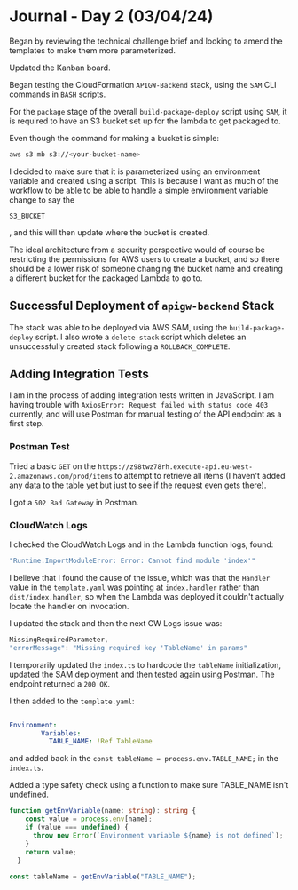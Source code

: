# Journal - Day 2 (03/04/24)
Began by reviewing the technical challenge brief and looking to amend the templates to make them more parameterized.

Updated the Kanban board.

Began testing the CloudFormation `APIGW-Backend` stack, using the `SAM` CLI commands in `BASH` scripts.

For the `package` stage of the overall `build-package-deploy` script using `SAM`, it is required to have an S3 bucket set up for the lambda to get packaged to.

Even though the command for making a bucket is simple:

```bash
aws s3 mb s3://<your-bucket-name>
```

I decided to make sure that it is parameterized using an environment variable and created using a script. This is because I want as much of the workflow to be able to be able to handle a simple environment variable change to say the 
```
S3_BUCKET
```
, and this will then update where the bucket is created.

The ideal architecture from a security perspective would of course be restricting the permissions for AWS users to create a bucket, and so there should be a lower risk of someone changing the bucket name and creating a different bucket for the packaged Lambda to go to.


## Successful Deployment of `apigw-backend` Stack
The stack was able to be deployed via AWS SAM, using the `build-package-deploy` script. 
I also wrote a `delete-stack` script which deletes an unsuccessfully created stack following a `ROLLBACK_COMPLETE`.


## Adding Integration Tests
I am in the process of adding integration tests written in JavaScript. I am having trouble with `AxiosError: Request failed with status code 403` currently, and will use Postman for manual testing of the API endpoint as a first step.

### Postman Test
Tried a basic `GET` on the `https://z98twz78rh.execute-api.eu-west-2.amazonaws.com/prod/items` to attempt to retrieve all items (I haven't added any data to the table yet but just to see if the request even gets there). 

I got a `502 Bad Gateway` in Postman.

### CloudWatch Logs
I checked the CloudWatch Logs and in the Lambda function logs, found:

```js
"Runtime.ImportModuleError: Error: Cannot find module 'index'"
```

I believe that I found the cause of the issue, which was that the `Handler` value in the `template.yaml` was pointing at `index.handler` rather than `dist/index.handler`, so when the Lambda was deployed it couldn't actually locate the handler on invocation.

I updated the stack and then the next CW Logs issue was:

```js
MissingRequiredParameter,
"errorMessage": "Missing required key 'TableName' in params"
```


I temporarily updated the `index.ts` to hardcode the `tableName` initialization, updated the SAM deployment and then tested again using Postman. 
The endpoint returned a `200 OK`.

I then added to the `template.yaml`:

```yaml

Environment:
        Variables:
          TABLE_NAME: !Ref TableName

```

and added back in the `const tableName = process.env.TABLE_NAME;` in the `index.ts`.

Added a type safety check using a function to make sure TABLE_NAME isn't undefined.

```ts
function getEnvVariable(name: string): string {
    const value = process.env[name];
    if (value === undefined) {
      throw new Error(`Environment variable ${name} is not defined`);
    }
    return value;
  }
  
const tableName = getEnvVariable("TABLE_NAME");
```